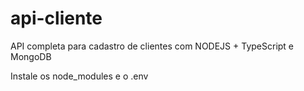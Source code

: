 # api-cliente
API completa para cadastro de clientes com NODEJS + TypeScript e MongoDB

Instale os node_modules e o .env